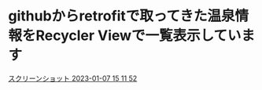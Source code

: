 # githubからretrofitで取ってきた温泉情報をRecycler Viewで一覧表示しています
[スクリーンショット 2023-01-07 15 11 52](https://user-images.githubusercontent.com/70370905/211134066-a27e297c-96dc-4461-9396-97048d0dc0c1.png)

